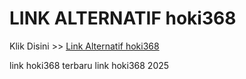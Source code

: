 # LINK ALTERNATIF hoki368

Klik Disini >> <a href="https://linksto.pages.dev/">Link Alternatif hoki368 </a>

link hoki368 terbaru
link hoki368 2025